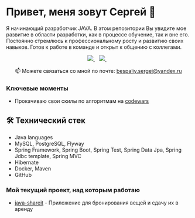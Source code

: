 # Привет, меня зовут Сергей 👋

Я начинающий разработчик JAVA. 
В этом репозитории Вы увидите мое развитие в области разработки, как в процессе обучение, так и вне его.
Постоянно стремлюсь к профессиональному росту и развитию своих навыков. Готов к работе в команде и открыт к общению с коллегами.


<p align='center'>
   <a href="https://web.telegram.org/k/#@sergey_bespalyy" target="_blank">
    <img src="https://img.shields.io/badge/Telegram-2CA5E0?style=for-the-badge&logo=telegram&logoColor=white" />        
  </a>&nbsp;&nbsp;
  <a href="https://www.linkedin.com/in/SergeyBespalyy/" target="_blank">
    <img src="https://img.shields.io/badge/linkedin-%230077B5.svg?&style=for-the-badge&logo=linkedin&logoColor=white" />
  </a>&nbsp;&nbsp;
 <p align='center'>
  📫  Можете связаться со мной по почте: <a href='mailto:bespaliy.sergei@yandex.ru'>bespaliy.sergei@yandex.ru</a>
</p>

### Ключевые моменты
*   Прокачиваю свои скилы по алгоритмам на [codewars](https://www.codewars.com/users/SergeyBespalyy)

## 🛠 Технический стек
*   Java languages
*   MySQL, PostgreSQL, Flyway
*   Spring Framework, Spring Boot, Spring Test, Spring Data Jpa, Spring Jdbc template, Spring MVC
*   Hibernate
*   Docker, Maven
*   GitHub

### Мой текущий проект, над которым работаю
* [java-shareit](https://github.com/SergeyBespalyy/java-shareit) - Приложение для бронирования вещей и сдачу их в аренду

<!-- ### Мой opensource проект

*   [java-test-interview](https://github.com/SergeyBespalyy/java-test-interview) - Приложение для подготовки к собеседованию и прохождению интервью на Java.(В РАЗРАБОТКЕ) -->
